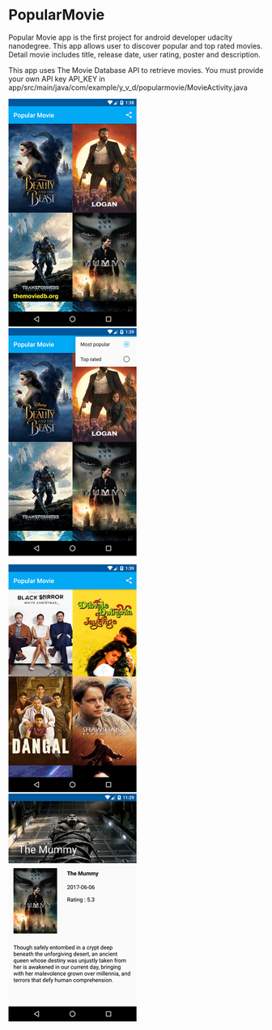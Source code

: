 # PopularMovie

Popular Movie app is the first project for android developer udacity nanodegree. This app allows user to discover popular and top rated movies. Detail movie includes title, release date, user rating, poster and description.

This app uses The Movie Database API to retrieve movies. You must provide your own API key API_KEY in app/src/main/java/com/example/y_v_d/popularmovie/MovieActivity.java

 
 
![alt text](https://github.com/caemooshin/PopularMovie/blob/develop/app/src/main/res/drawable/1.jpg)
![alt text](https://github.com/caemooshin/PopularMovie/blob/develop/app/src/main/res/drawable/2.png)


![alt text](https://github.com/caemooshin/PopularMovie/blob/develop/app/src/main/res/drawable/3.png)
![alt text](https://github.com/caemooshin/PopularMovie/blob/develop/app/src/main/res/drawable/4.png)
